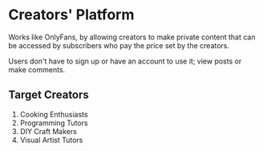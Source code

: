 # Creators' Platform

Works like OnlyFans, by allowing creators to make private content that can be accessed by subscribers who pay the price set by the creators.

Users don't have to sign up or have an account to use it; view posts or make comments.

## Target Creators

1.  Cooking Enthusiasts
2.  Programming Tutors
3.  DIY Craft Makers
4.  Visual Artist Tutors
